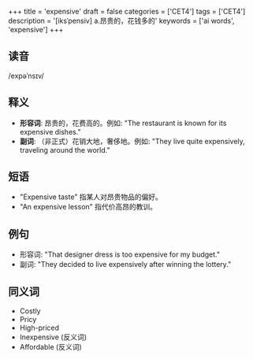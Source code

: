 +++
title = 'expensive'
draft = false
categories = ['CET4']
tags = ['CET4']
description = '[iksˈpensiv] a.昂贵的，花钱多的'
keywords = ['ai words', 'expensive']
+++

## 读音
/expəˈnsɪv/

## 释义
- **形容词**: 昂贵的，花费高的。例如: "The restaurant is known for its expensive dishes."
- **副词**: （非正式）花销大地，奢侈地。例如: "They live quite expensively, traveling around the world."

## 短语
- "Expensive taste" 指某人对昂贵物品的偏好。
- "An expensive lesson" 指代价高昂的教训。

## 例句
- 形容词: "That designer dress is too expensive for my budget."
- 副词: "They decided to live expensively after winning the lottery."

## 同义词
- Costly
- Pricy
- High-priced
- Inexpensive (反义词)
- Affordable (反义词)
